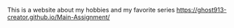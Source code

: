 This is a website about my hobbies and my favorite series
https://ghost913-creator.github.io/Main-Assignment/
